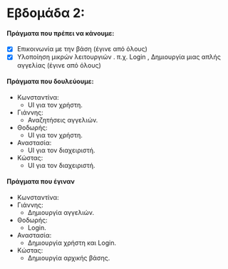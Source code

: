 # Εβδομάδα 2:
#### Πράγματα που πρέπει να κάνουμε:
 - [X] Επικοινωνία με την βάση (έγινε από όλους)
 - [X] Υλοποίηση μικρών λειτουργιών . π.χ. Login , Δημιουργία μιας απλής αγγελίας (έγινε από όλους)

#### Πράγματα που δουλεύουμε:

* Κωνσταντίνα: 
   - UI για τον χρήστη.
* Γιάννης:
   - Αναζητήσεις αγγελιών.
* Θοδωρής:
   - UI για τον χρήστη.
* Αναστασία:
   - UI για τον διαχειριστή.
* Κώστας:
   - UI για τον διαχειριστή.

#### Πράγματα που έγιναν

* Κωνσταντίνα: 
* Γιάννης:
   - Δημιουργία αγγελιών.
* Θοδωρής:
  - Login.
* Αναστασία:
  - Δημιουργία χρήστη και Login.
* Κώστας:
   - Δημιουργία αρχικής βάσης. 

